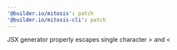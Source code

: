 ```yaml
---
'@builder.io/mitosis': patch
'@builder.io/mitosis-cli': patch
---
```


JSX generator properly escapes single character > and <
